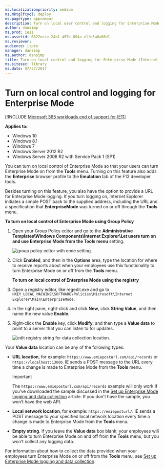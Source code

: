 ```yaml
---
ms.localizationpriority: medium
ms.mktglfcycl: deploy
ms.pagetype: appcompat
description: Turn on local user control and logging for Enterprise Mode.
author: dansimp
ms.prod: ie11
ms.assetid: 6622ecce-24b1-497e-894a-e1fd5a8a66d1
ms.reviewer: 
audience: itpro
manager: dansimp
ms.author: dansimp
title: Turn on local control and logging for Enterprise Mode (Internet Explorer 11 for IT Pros)
ms.sitesec: library
ms.date: 07/27/2017
---
```



# Turn on local control and logging for Enterprise Mode

[!INCLUDE [Microsoft 365 workloads end of support for IE11](../includes/microsoft-365-ie-end-of-support.md)]


**Applies to:**

-   Windows 10
-   Windows 8.1
-   Windows 7
-   Windows Server 2012 R2
-   Windows Server 2008 R2 with Service Pack 1 (SP1)

You can turn on local control of Enterprise Mode so that your users can turn Enterprise Mode on from the **Tools** menu. Turning on this feature also adds the **Enterprise** browser profile to the **Emulation** tab of the F12 developer tools.

Besides turning on this feature, you also have the option to provide a URL for Enterprise Mode logging. If you turn logging on, Internet Explorer initiates a simple POST back to the supplied address, including the URL and a specification that **EnterpriseMode** was turned on or off through the **Tools** menu.

 **To turn on local control of Enterprise Mode using Group Policy**

1. Open your Group Policy editor and go to the **Administrative Templates\\Windows Components\\Internet Explorer\\Let users turn on and use Enterprise Mode from the Tools menu** setting.

   ![group policy editor with emie setting.](images/ie-emie-editpolicy.png)

2. Click **Enabled**, and then in the **Options** area, type the location for where to receive reports about when your employees use this functionality to turn Enterprise Mode on or off from the **Tools** menu.

   **To turn on local control of Enterprise Mode using the registry**

3. Open a registry editor, like regedit.exe and go to `HKEY_LOCAL_MACHINE\SOFTWARE\Policies\Microsoft\Internet Explorer\Main\EnterpriseMode`.

4. In the right pane, right-click and click **New**, click **String Value**, and then name the new value **Enable**.

5. Right-click the **Enable** key, click **Modify**, and then type a **Value data** to point to a server that you can listen to for updates.

   ![edit registry string for data collection location.](images/ie-emie-editregistrystring.png)

Your **Value data** location can be any of the following types:

- **URL location**, for example: `https://www.emieposturl.com/api/records` or `https://localhost:13000`. IE sends a POST message to the URL every time a change is made to Enterprise Mode from the **Tools** menu.

    > [!Important]
    > The `https://www.emieposturl.com/api/records` example will only work if you've downloaded the sample discussed in the [Set up Enterprise Mode logging and data collection](set-up-enterprise-mode-logging-and-data-collection.md) article. If you don't have the sample, you won't have the web API.

- **Local network location**, for example: `https://emieposturl/`. IE sends a POST message to your specified local network location every time a change is made to Enterprise Mode from the **Tools** menu.

- **Empty string**. If you leave the **Value data** box blank; your employees will be able to turn Enterprise Mode on and off from the **Tools** menu, but you won't collect any logging data.

For information about how to collect the data provided when your employees turn Enterprise Mode on or off from the **Tools** menu, see [Set up Enterprise Mode logging and data collection](set-up-enterprise-mode-logging-and-data-collection.md).
